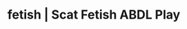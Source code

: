 ---
categories:
- Queer Kinks
- Body Positivity
- Real Couples
- Alt Romance
- Femdom
image: /assets/images/1747714217689.jpg
layout: post
schema:
  description: Premium adult content featuring ABDL Play, Scat Fetish. High-quality
    artwork with sensual themes.
  keywords:
  - ABDL Play
  - Gothic Erotica
  - Scat Fetish
  - Sapphic Desires
  - Tattooed Beauties
  - Gender-Fluid
  - Fantasy Kink
  name: 1747714217689 | ABDL Play Scat Fetish
  type: VisualArtwork
seo:
  description: Featured content with high-quality Scat Fetish, ABDL Play. HD images
    available.
  keywords: Scat Fetish, ABDL Play
  og_image: /assets/images/1747714217689.jpg
  schema_type: VisualArtwork
tags:
- '#fetish'
- ABDL Play
- Scat Fetish
title: fetish | Scat Fetish ABDL Play
---